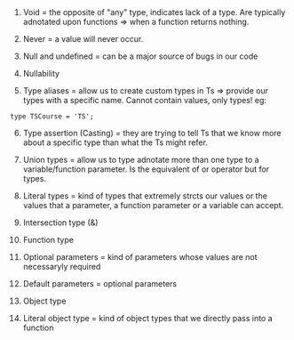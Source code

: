 ##

1. Void = the opposite of "any" type, indicates lack of a type. Are typically adnotated upon functions => when a function returns nothing.

2. Never = a value will never occur.

3. Null and undefined = can be a major source of bugs in our code

4. Nullability 

5. Type aliases = allow us to create custom types in Ts => provide our types with a specific name. Cannot contain values, only types!
eg: 
```
type TSCourse = 'TS';
```

6. Type assertion (Casting) = they are trying to tell Ts that we know more about a specific type than what the Ts might refer.

7. Union types = allow us to type adnotate more than one type to a variable/function parameter. Is the equivalent of or operator but for types. 

8. Literal types = kind of types that extremely strcts our values or the values that a parameter, a function parameter or a variable can accept.

9. Intersection type (&)

10. Function type

11. Optional parameters = kind of parameters whose values are not necessaryly required

12. Default parameters = optional parameters

13. Object type 

14. Literal object type = kind of object types that we directly pass into a function

